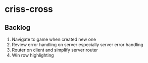 # criss-cross
## Backlog
1. Navigate to game when created new one
2. Review error handling on server especially server error handling
3. Router on client and simplify server router
4. Win row highlighting
